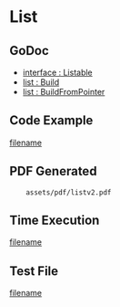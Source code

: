 # List

## GoDoc
* [interface : Listable](https://pkg.go.dev/github.com/huabtc/maroto/v2/pkg/components/list#Listable)
* [list : Build](https://pkg.go.dev/github.com/huabtc/maroto/v2/pkg/components/list#Build)
* [list : BuildFromPointer](https://pkg.go.dev/github.com/huabtc/maroto/v2/pkg/components/list#BuildFromPointer)

## Code Example
[filename](../../assets/examples/list/v2/main.go ':include :type=code')

## PDF Generated
```pdf
	assets/pdf/listv2.pdf
```
## Time Execution
[filename](../../assets/text/listv2.txt  ':include :type=code')

## Test File
[filename](https://raw.githubusercontent.com/johnfercher/maroto/master/test/maroto/examples/list.json  ':include :type=code')